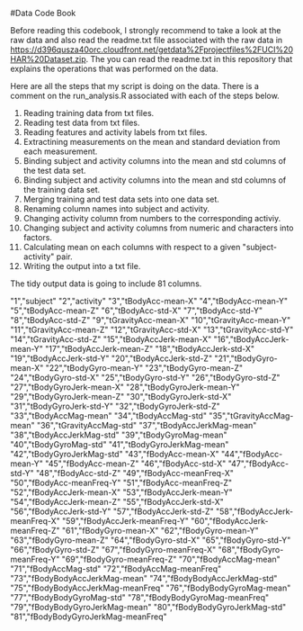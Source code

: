 #Data Code Book

Before reading this codebook, I strongly recommend to take a look at the raw data and also read the readme.txt file associated with the raw data in https://d396qusza40orc.cloudfront.net/getdata%2Fprojectfiles%2FUCI%20HAR%20Dataset.zip. The you can read the readme.txt in this repository that explains the operations that was performed on the data.

Here are all the steps that my script is doing on the data. There is a comment on the run_analysis.R associated with each of the steps below.

1) Reading training data from txt files.
2) Reading test data from txt files.
3) Reading features and activity labels from txt files.
4) Extractining measurements on the mean and standard deviation from each measurement.
5) Binding subject and activity columns into the mean and std columns of the test data set.
6) Binding subject and activity columns into the mean and std columns of the training data set.
7) Merging training and test data sets into one data set.
8) Renaming column names into subject and activity.
9) Changing activity column from numbers to the corresponding activiy.
10) Changing subject and activity columns from numeric and characters into factors.
11) Calculating mean on each columns with respect to a given "subject-activity" pair.
12) Writing the output into a txt file.

The tidy output data is going to include 81 columns.

"1","subject"
"2","activity"
"3","tBodyAcc-mean-X"
"4","tBodyAcc-mean-Y"
"5","tBodyAcc-mean-Z"
"6","tBodyAcc-std-X"
"7","tBodyAcc-std-Y"
"8","tBodyAcc-std-Z"
"9","tGravityAcc-mean-X"
"10","tGravityAcc-mean-Y"
"11","tGravityAcc-mean-Z"
"12","tGravityAcc-std-X"
"13","tGravityAcc-std-Y"
"14","tGravityAcc-std-Z"
"15","tBodyAccJerk-mean-X"
"16","tBodyAccJerk-mean-Y"
"17","tBodyAccJerk-mean-Z"
"18","tBodyAccJerk-std-X"
"19","tBodyAccJerk-std-Y"
"20","tBodyAccJerk-std-Z"
"21","tBodyGyro-mean-X"
"22","tBodyGyro-mean-Y"
"23","tBodyGyro-mean-Z"
"24","tBodyGyro-std-X"
"25","tBodyGyro-std-Y"
"26","tBodyGyro-std-Z"
"27","tBodyGyroJerk-mean-X"
"28","tBodyGyroJerk-mean-Y"
"29","tBodyGyroJerk-mean-Z"
"30","tBodyGyroJerk-std-X"
"31","tBodyGyroJerk-std-Y"
"32","tBodyGyroJerk-std-Z"
"33","tBodyAccMag-mean"
"34","tBodyAccMag-std"
"35","tGravityAccMag-mean"
"36","tGravityAccMag-std"
"37","tBodyAccJerkMag-mean"
"38","tBodyAccJerkMag-std"
"39","tBodyGyroMag-mean"
"40","tBodyGyroMag-std"
"41","tBodyGyroJerkMag-mean"
"42","tBodyGyroJerkMag-std"
"43","fBodyAcc-mean-X"
"44","fBodyAcc-mean-Y"
"45","fBodyAcc-mean-Z"
"46","fBodyAcc-std-X"
"47","fBodyAcc-std-Y"
"48","fBodyAcc-std-Z"
"49","fBodyAcc-meanFreq-X"
"50","fBodyAcc-meanFreq-Y"
"51","fBodyAcc-meanFreq-Z"
"52","fBodyAccJerk-mean-X"
"53","fBodyAccJerk-mean-Y"
"54","fBodyAccJerk-mean-Z"
"55","fBodyAccJerk-std-X"
"56","fBodyAccJerk-std-Y"
"57","fBodyAccJerk-std-Z"
"58","fBodyAccJerk-meanFreq-X"
"59","fBodyAccJerk-meanFreq-Y"
"60","fBodyAccJerk-meanFreq-Z"
"61","fBodyGyro-mean-X"
"62","fBodyGyro-mean-Y"
"63","fBodyGyro-mean-Z"
"64","fBodyGyro-std-X"
"65","fBodyGyro-std-Y"
"66","fBodyGyro-std-Z"
"67","fBodyGyro-meanFreq-X"
"68","fBodyGyro-meanFreq-Y"
"69","fBodyGyro-meanFreq-Z"
"70","fBodyAccMag-mean"
"71","fBodyAccMag-std"
"72","fBodyAccMag-meanFreq"
"73","fBodyBodyAccJerkMag-mean"
"74","fBodyBodyAccJerkMag-std"
"75","fBodyBodyAccJerkMag-meanFreq"
"76","fBodyBodyGyroMag-mean"
"77","fBodyBodyGyroMag-std"
"78","fBodyBodyGyroMag-meanFreq"
"79","fBodyBodyGyroJerkMag-mean"
"80","fBodyBodyGyroJerkMag-std"
"81","fBodyBodyGyroJerkMag-meanFreq"
